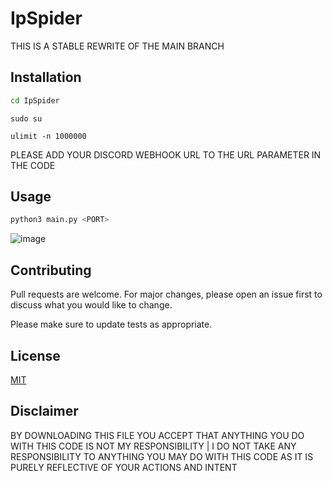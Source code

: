 # IpSpider


THIS IS A STABLE REWRITE OF THE MAIN BRANCH




## Installation
```bash
cd IpSpider
```
```
sudo su
```

```
ulimit -n 1000000
```



PLEASE ADD YOUR DISCORD WEBHOOK URL TO THE URL PARAMETER IN THE CODE

## Usage

```python
python3 main.py <PORT>
```

![image](https://user-images.githubusercontent.com/86152883/149152422-f3b019bf-e013-4d7f-98ed-e80a734ee897.png)


## Contributing
Pull requests are welcome. For major changes, please open an issue first to discuss what you would like to change.

Please make sure to update tests as appropriate.

## License
[MIT](https://choosealicense.com/licenses/mit/)

## Disclaimer
BY DOWNLOADING THIS FILE YOU ACCEPT THAT ANYTHING YOU DO WITH THIS CODE IS NOT MY RESPONSIBILITY | I DO NOT TAKE ANY RESPONSIBILITY TO ANYTHING YOU MAY DO WITH THIS CODE AS IT IS PURELY REFLECTIVE OF YOUR ACTIONS AND INTENT
